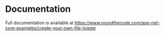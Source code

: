 # Documentation

Full documentation is available at https://www.roundthecode.com/asp-net-core-examples/create-your-own-file-logger
